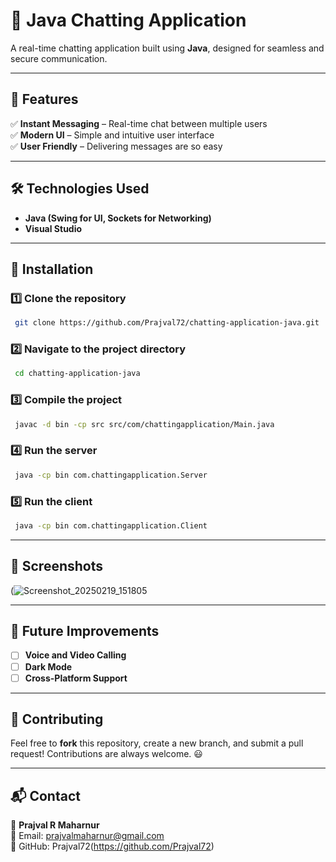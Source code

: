# 📩 Java Chatting Application

A real-time chatting application built using **Java**, designed for seamless and secure communication.

---

## 🚀 Features

✅ **Instant Messaging** – Real-time chat between multiple users      
✅ **Modern UI** – Simple and intuitive user interface  
✅ **User Friendly** – Delivering messages are so easy  

---

## 🛠️ Technologies Used

- **Java (Swing for UI, Sockets for Networking)**
- **Visual Studio**

---

## 🔧 Installation

### 1️⃣ Clone the repository
```bash
 git clone https://github.com/Prajval72/chatting-application-java.git
```

### 2️⃣ Navigate to the project directory
```bash
 cd chatting-application-java
```

### 3️⃣ Compile the project
```bash
 javac -d bin -cp src src/com/chattingapplication/Main.java
```

### 4️⃣ Run the server
```bash
 java -cp bin com.chattingapplication.Server
```

### 5️⃣ Run the client
```bash
 java -cp bin com.chattingapplication.Client
```

---

## 📸 Screenshots

(![Screenshot_20250219_151805](https://github.com/user-attachments/assets/04b6523e-9d53-49c5-bee4-05a4b7edcfa7)

---

## 📌 Future Improvements

- [ ] **Voice and Video Calling**
- [ ] **Dark Mode**
- [ ] **Cross-Platform Support**

---

## 🤝 Contributing

Feel free to **fork** this repository, create a new branch, and submit a pull request! Contributions are always welcome. 😃

---

## 📬 Contact

👤 **Prajval R Maharnur**  
📧 Email: prajvalmaharnur@gmail.com  
🔗 GitHub: Prajval72(https://github.com/Prajval72)
